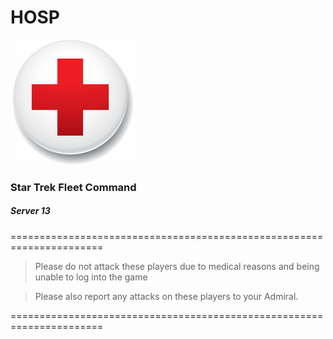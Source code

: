 # HOSP 
![HOSP](0.png) 

### Star Trek Fleet Command
##### Server 13
======================================================================

>Please do not attack these players due to medical reasons
>and being unable to log into the game

>Please also report any attacks on these players to your Admiral.

======================================================================
